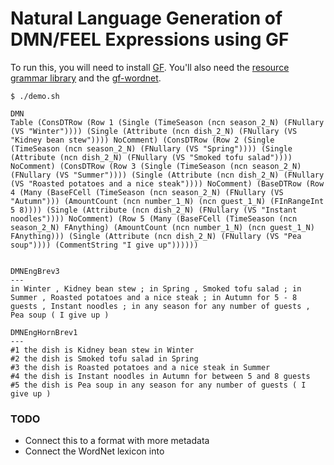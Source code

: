 # Natural Language Generation of DMN/FEEL Expressions using GF

To run this, you will need to install [GF](http://www.grammaticalframework.org/). You'll also need the [resource grammar library](https://github.com/GrammaticalFramework/gf-rgl) and the [gf-wordnet](https://github.com/GrammaticalFramework/gf-wordnet).

    $ ./demo.sh

    DMN
    Table (ConsDTRow (Row 1 (Single (TimeSeason (ncn season_2_N) (FNullary (VS "Winter")))) (Single (Attribute (ncn dish_2_N) (FNullary (VS "Kidney bean stew")))) NoComment) (ConsDTRow (Row 2 (Single (TimeSeason (ncn season_2_N) (FNullary (VS "Spring")))) (Single (Attribute (ncn dish_2_N) (FNullary (VS "Smoked tofu salad")))) NoComment) (ConsDTRow (Row 3 (Single (TimeSeason (ncn season_2_N) (FNullary (VS "Summer")))) (Single (Attribute (ncn dish_2_N) (FNullary (VS "Roasted potatoes and a nice steak")))) NoComment) (BaseDTRow (Row 4 (Many (BaseFCell (TimeSeason (ncn season_2_N) (FNullary (VS "Autumn"))) (AmountCount (ncn number_1_N) (ncn guest_1_N) (FInRangeInt 5 8)))) (Single (Attribute (ncn dish_2_N) (FNullary (VS "Instant noodles")))) NoComment) (Row 5 (Many (BaseFCell (TimeSeason (ncn season_2_N) FAnything) (AmountCount (ncn number_1_N) (ncn guest_1_N) FAnything))) (Single (Attribute (ncn dish_2_N) (FNullary (VS "Pea soup")))) (CommentString "I give up"))))))


    DMNEngBrev3
    ---
    in Winter , Kidney bean stew ; in Spring , Smoked tofu salad ; in Summer , Roasted potatoes and a nice steak ; in Autumn for 5 - 8 guests , Instant noodles ; in any season for any number of guests , Pea soup ( I give up )

    DMNEngHornBrev1
    ---
    #1 the dish is Kidney bean stew in Winter
    #2 the dish is Smoked tofu salad in Spring
    #3 the dish is Roasted potatoes and a nice steak in Summer
    #4 the dish is Instant noodles in Autumn for between 5 and 8 guests
    #5 the dish is Pea soup in any season for any number of guests ( I give up )


### TODO

* Connect this to a format with more metadata
* Connect the WordNet lexicon into 
